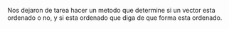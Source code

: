 Nos dejaron de tarea hacer un metodo que determine si un vector esta ordenado o no, y si esta ordenado que diga de que forma esta ordenado.